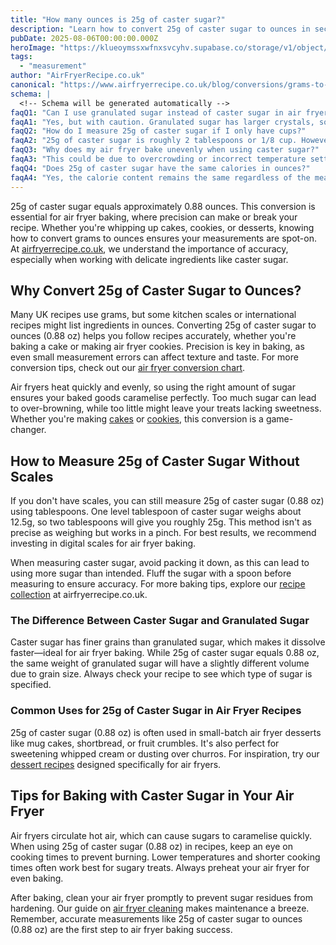 ```yaml
---
title: "How many ounces is 25g of caster sugar?"
description: "Learn how to convert 25g of caster sugar to ounces in seconds with our simple guide. Perfect for air fryer baking and precise measurements."
pubDate: 2025-08-06T00:00:00.000Z
heroImage: "https://klueoymssxwfnxsvcyhv.supabase.co/storage/v1/object/public/Shmucket/how-many-ounces-is-25g-caster-sugar.webp"
tags:
  - "measurement"
author: "AirFryerRecipe.co.uk"
canonical: "https://www.airfryerrecipe.co.uk/blog/conversions/grams-to-ounces/how-many-ounces-is-25g-caster-sugar"
schema: |
  <!-- Schema will be generated automatically -->
faqQ1: "Can I use granulated sugar instead of caster sugar in air fryer recipes?"
faqA1: "Yes, but with caution. Granulated sugar has larger crystals, so it may not dissolve as evenly in air fryer recipes. If substituting, pulse the granulated sugar in a blender briefly to make it finer. The weight conversion remains the same—25g equals 0.88 oz for both types."
faqQ2: "How do I measure 25g of caster sugar if I only have cups?"
faqA2: "25g of caster sugar is roughly 2 tablespoons or 1/8 cup. However, cup measurements can vary, so weighing is more accurate. For air fryer baking, where precision matters, we recommend using digital scales for the best results."
faqQ3: "Why does my air fryer bake unevenly when using caster sugar?"
faqA3: "This could be due to overcrowding or incorrect temperature settings. Air fryers need space for proper air circulation. When baking with 25g of caster sugar (0.88 oz), use parchment paper with holes and shake the basket halfway for even cooking."
faqQ4: "Does 25g of caster sugar have the same calories in ounces?"
faqA4: "Yes, the calorie content remains the same regardless of the measurement unit. 25g (0.88 oz) of caster sugar contains about 100 calories. The weight-to-volume conversion doesn't affect nutritional values, only how you measure it."
---
```

<p>25g of caster sugar equals approximately 0.88 ounces. This conversion is essential for air fryer baking, where precision can make or break your recipe. Whether you're whipping up cakes, cookies, or desserts, knowing how to convert grams to ounces ensures your measurements are spot-on. At <a href=https://www.airfryerrecipe.co.uk>airfryerrecipe.co.uk</a>, we understand the importance of accuracy, especially when working with delicate ingredients like caster sugar.</p>

<h2>Why Convert 25g of Caster Sugar to Ounces?</h2>
<p>Many UK recipes use grams, but some kitchen scales or international recipes might list ingredients in ounces. Converting 25g of caster sugar to ounces (0.88 oz) helps you follow recipes accurately, whether you're baking a cake or making air fryer cookies. Precision is key in baking, as even small measurement errors can affect texture and taste. For more conversion tips, check out our <a href=https://www.airfryerrecipe.co.uk/air-fryer-conversion-chart>air fryer conversion chart</a>.</p>
<p>Air fryers heat quickly and evenly, so using the right amount of sugar ensures your baked goods caramelise perfectly. Too much sugar can lead to over-browning, while too little might leave your treats lacking sweetness. Whether you're making <a href=https://www.airfryerrecipe.co.uk/recipe-category/cakes>cakes</a> or <a href=https://www.airfryerrecipe.co.uk/recipe-category/cookies>cookies</a>, this conversion is a game-changer.</p>

<h2>How to Measure 25g of Caster Sugar Without Scales</h2>
<p>If you don't have scales, you can still measure 25g of caster sugar (0.88 oz) using tablespoons. One level tablespoon of caster sugar weighs about 12.5g, so two tablespoons will give you roughly 25g. This method isn't as precise as weighing but works in a pinch. For best results, we recommend investing in digital scales for air fryer baking.</p>
<p>When measuring caster sugar, avoid packing it down, as this can lead to using more sugar than intended. Fluff the sugar with a spoon before measuring to ensure accuracy. For more baking tips, explore our <a href=https://www.airfryerrecipe.co.uk/recipes>recipe collection</a> at airfryerrecipe.co.uk.</p>

<h3>The Difference Between Caster Sugar and Granulated Sugar</h3>
<p>Caster sugar has finer grains than granulated sugar, which makes it dissolve faster—ideal for air fryer baking. While 25g of caster sugar equals 0.88 oz, the same weight of granulated sugar will have a slightly different volume due to grain size. Always check your recipe to see which type of sugar is specified.</p>

<h3>Common Uses for 25g of Caster Sugar in Air Fryer Recipes</h3>
<p>25g of caster sugar (0.88 oz) is often used in small-batch air fryer desserts like mug cakes, shortbread, or fruit crumbles. It's also perfect for sweetening whipped cream or dusting over churros. For inspiration, try our <a href=https://www.airfryerrecipe.co.uk/recipe-category/dessert>dessert recipes</a> designed specifically for air fryers.</p>

<h2>Tips for Baking with Caster Sugar in Your Air Fryer</h2>
<p>Air fryers circulate hot air, which can cause sugars to caramelise quickly. When using 25g of caster sugar (0.88 oz) in recipes, keep an eye on cooking times to prevent burning. Lower temperatures and shorter cooking times often work best for sugary treats. Always preheat your air fryer for even baking.</p>
<p>After baking, clean your air fryer promptly to prevent sugar residues from hardening. Our guide on <a href=https://www.airfryerrecipe.co.uk/air-fryer-cleaner>air fryer cleaning</a> makes maintenance a breeze. Remember, accurate measurements like 25g of caster sugar to ounces (0.88 oz) are the first step to air fryer baking success.</p>
